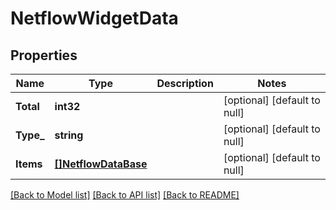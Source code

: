 # NetflowWidgetData

## Properties
Name | Type | Description | Notes
------------ | ------------- | ------------- | -------------
**Total** | **int32** |  | [optional] [default to null]
**Type_** | **string** |  | [optional] [default to null]
**Items** | [**[]NetflowDataBase**](NetflowDataBase.md) |  | [optional] [default to null]

[[Back to Model list]](../README.md#documentation-for-models) [[Back to API list]](../README.md#documentation-for-api-endpoints) [[Back to README]](../README.md)



